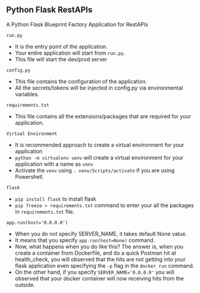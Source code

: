 ## Python Flask RestAPIs
A Python Flask Blueprint Factory Application for RestAPIs


`run.py`
- It is the entry point of the application. 
- Your entire application will start from `run.py`.
- This file will start the dev/prod server 

`config.py`
- This file contains the configuration of the application.
- All the secrets/tokens will be injected in config.py via environmental variables.

`requirements.txt`
- This file contains all the extensions/packages that are required for your application.

`Virtual Environment`
- It is recommended approach to create a virtual environment for your application
- `python -m virtualenv venv` will create a virtual environment for your application with a name as `venv`
- Activate the `venv` using `. venv/Scripts/activate` if you are using Powershell.

`flask`
- `pip install flask` to install flask
- `pip freeze > requirements.txt` command to enter your all the packages in `requirements.txt` file.

`app.run(host='0.0.0.0')`
- When you do not specify SERVER_NAME, it takes default None value. 
- It means that you specify `app.run(host=None)` command.
- Now, what happens when you do like this? The answer is, when you create a container 
from Dockerfile, and do a quick Postman hit at health_check, you will observed that 
the hits are not getting into your flask application even specifying the `-p` flag in 
the `docker run` command.
- On the other hand, if you specify `SERVER_NAME='0.0.0.0'` you will observed that your 
docker container will now receiving hits from the outside.
